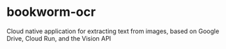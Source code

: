 # bookworm-ocr
Cloud native application for extracting text from images, based on Google Drive, Cloud Run, and the Vision API
